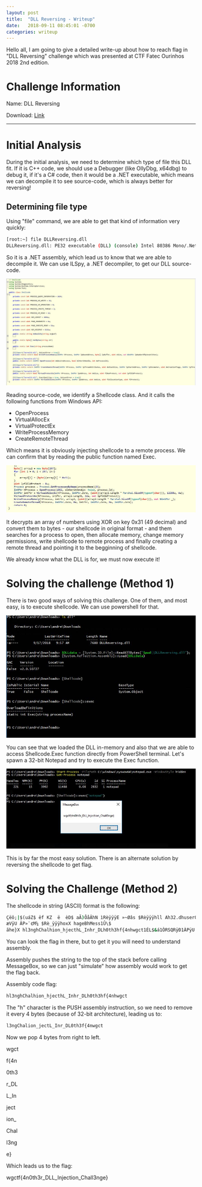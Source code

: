 ```yaml
---
layout: post
title:  "DLL Reversing - Writeup"
date:   2018-09-11 08:45:01 -0700
categories: writeup
---
```


Hello all, I am going to give a detailed write-up about how to reach flag in "DLL Reversing" challenge which was presented at CTF Fatec Ourinhos 2018 2nd edition.

# Challenge Information
Name: DLL Reversing

Download: [Link](http://s000.tinyupload.com/index.php?file_id=09369342402988039731)

---

# Initial Analysis

During the initial analysis, we need to determine which type of file this DLL fit. If it is C++ code, we should use a Debugger (like OllyDbg, x64dbg) to debug it, if it's a C# code, then it would be a .NET executable, which means we can decompile it to see source-code, which is always better for reversing!

## Determining file type

Using "file"  command, we are able to get that kind of information very quickly:
```bash
[root:~] file DLLReversing.dll 
DLLReversing.dll: PE32 executable (DLL) (console) Intel 80386 Mono/.Net assembly, for MS Windows
```

So it is a .NET assembly, which lead us to know that we are able to decompile it. We can use ILSpy, a .NET decompiler, to get our DLL source-code.

![Screenshot](/assets/dll-reversing-pic-01.JPG)

Reading source-code, we identify a Shellcode class. And it calls the following functions from Windows API:

* OpenProcess
* VirtualAllocEx
* VirtualProtectEx
* WriteProcessMemory
* CreateRemoteThread

Which means it is obviously injecting shellcode to a remote process. We can confirm that by reading the public function named Exec.

![Screenshot](/assets/dll-reversing-pic-02.JPG)

It decrypts an array of numbers using XOR on key 0x31 (49 decimal) and convert them to bytes - our shellcode in original format - and them searches for a process to open, then allocate memory, change memory permissions, write shellcode to remote process and finally creating a remote thread and pointing it to the begginning of shellcode.

We already know what the DLL is for, we must now execute it!

# Solving the challenge (Method 1)

There is two good ways of solving this challenge. One of them, and most easy, is to execute shellcode. We can use powershell for that.

![Screenshot](/assets/dll-reversing-pic-03.JPG)

You can see that we loaded the DLL in-memory and also that we are able to access Shellcode.Exec function directly from PowerShell terminal. Let's spawn a 32-bit Notepad and try to execute the Exec function.

![Screenshot](/assets/dll-reversing-pic-04.JPG)

This is by far the most easy solution. There is an alternate solution by reversing the shellcode to get flag. 

# Solving the Challenge (Method 2)

The shellcode in string (ASCII) format is the following:

```cmd
Çëô;|$(uáZ$ ëf KZ  ë  èD$ aÃ)ÔåÂhN ìRèÿÿÿE »~Øâs $Rèÿÿÿhll Ah32.dhuser0Û\$
æVÿU ÂP»¨¢M¼ $Rè_ÿÿÿhoxX hageBhMess1Û\$
ãhe}X hl3nghChalhion_hjecthL_Inhr_DLh0th3hf{4nhwgct1ÉL$&á1ÒRSQRÿÐ1ÀPÿU
```

You can look the flag in there, but to get it you will need to understand assembly.

Assembly pushes the string to the top of the stack before calling MessageBox, so we can just "simulate" how assembly would work to get the flag back.

Assembly code flag:
```cmd
hl3nghChalhion_hjecthL_Inhr_DLh0th3hf{4nhwgct
```

The "h" character is the PUSH assembly instruction, so we need to remove it every 4 bytes (because of 32-bit architecture), leading us to:

```cmd
l3ngChalion_jectL_Inr_DL0th3f{4nwgct
```

Now we pop 4 bytes from right to left.

wgct

f{4n

0th3

r_DL

L_In

ject

ion_

Chal

l3ng

e}


Which leads us to the flag:

wgctf{4n0th3r_DLL_Injection_Chall3nge}
